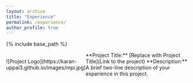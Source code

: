 ```yaml
---
layout: archive
title: "Experience"
permalink: /experience/
author_profile: true
---
```


{% include base_path %}

<div style="display: flex; align-items: center;"> 
    <div style="flex: 1;"> 
        ![Project Logo](https://karan-uppal3.github.io/images/mpi.jpg)
    </div> 
    <div style="flex: 3;"> 
        **Project Title:** [Replace with Project Title](Link to the project) 
        **Description:** A brief two-line description of your experience in this project. 
    </div> 
</div>